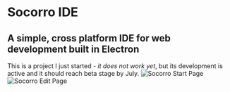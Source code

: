 **Socorro IDE**
===========
A simple, cross platform IDE for web development built in Electron
------------------------------------------------------------------

This is a project I just started - *it does not work yet*, but its development is active and it should reach beta stage by July.
![Socorro Start Page](https://raw.githubusercontent.com/ianmartinez/Socorro-IDE/master/start.png "Start Page")
![Socorro Edit Page](https://raw.githubusercontent.com/ianmartinez/Socorro-IDE/master/edit.png "Edit Page")
